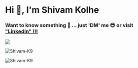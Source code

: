 <h1 align="left">Hi 👋, I'm Shivam Kolhe</h1>
 
 <h3 align="left">  Want to know something 🤔 ... just 'DM' me 😎 or visit <a href="https://www.linkedin.com/in/shivam-kolhe-993976209/">
   "LinkedIn" !!!
</a> </h3> 


<img  src="https://github-readme-stats.vercel.app/api/top-langs/?username=Shivam-K9&theme=dark&layout=compact" />


<p align="left"> <img src="https://komarev.com/ghpvc/?username=Shivam-K9&label=Profile%20views&color=0e75b6&style=flat" alt="Shivam-K9" /> </p>

<p><img align="center" src="https://github-readme-streak-stats.herokuapp.com/?user=Shivam-K9&" alt="Shivam-K9" /></p>
